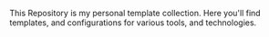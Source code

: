 This Repository is my personal template collection. Here you'll find templates, and configurations for various tools, and technologies.
